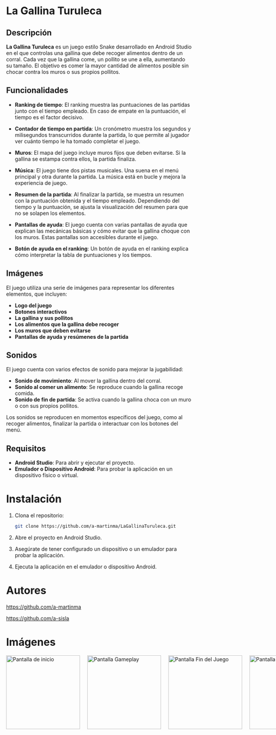 # La Gallina Turuleca

## Descripción

**La Gallina Turuleca** es un juego estilo Snake desarrollado en Android Studio en el que controlas una gallina que debe recoger alimentos dentro de un corral. Cada vez que la gallina come, un pollito se une a ella, aumentando su tamaño. El objetivo es comer la mayor cantidad de alimentos posible sin chocar contra los muros o sus propios pollitos.

## Funcionalidades

- **Ranking de tiempo**: El ranking muestra las puntuaciones de las partidas junto con el tiempo empleado. En caso de empate en la puntuación, el tiempo es el factor decisivo.
  
- **Contador de tiempo en partida**: Un cronómetro muestra los segundos y milisegundos transcurridos durante la partida, lo que permite al jugador ver cuánto tiempo le ha tomado completar el juego.

- **Muros**: El mapa del juego incluye muros fijos que deben evitarse. Si la gallina se estampa contra ellos, la partida finaliza.

- **Música**: El juego tiene dos pistas musicales. Una suena en el menú principal y otra durante la partida. La música está en bucle y mejora la experiencia de juego.

- **Resumen de la partida**: Al finalizar la partida, se muestra un resumen con la puntuación obtenida y el tiempo empleado. Dependiendo del tiempo y la puntuación, se ajusta la visualización del resumen para que no se solapen los elementos.

- **Pantallas de ayuda**: El juego cuenta con varias pantallas de ayuda que explican las mecánicas básicas y cómo evitar que la gallina choque con los muros. Estas pantallas son accesibles durante el juego.

- **Botón de ayuda en el ranking**: Un botón de ayuda en el ranking explica cómo interpretar la tabla de puntuaciones y los tiempos.

## Imágenes
El juego utiliza una serie de imágenes para representar los diferentes elementos, que incluyen:

- **Logo del juego**
- **Botones interactivos**
- **La gallina y sus pollitos**
- **Los alimentos que la gallina debe recoger**
- **Los muros que deben evitarse**
- **Pantallas de ayuda y resúmenes de la partida**

## Sonidos
El juego cuenta con varios efectos de sonido para mejorar la jugabilidad:

- **Sonido de movimiento**: Al mover la gallina dentro del corral.
- **Sonido al comer un alimento**: Se reproduce cuando la gallina recoge comida.
- **Sonido de fin de partida**: Se activa cuando la gallina choca con un muro o con sus propios pollitos.

Los sonidos se reproducen en momentos específicos del juego, como al recoger alimentos, finalizar la partida o interactuar con los botones del menú.

## Requisitos

- **Android Studio**: Para abrir y ejecutar el proyecto.
- **Emulador o Dispositivo Android**: Para probar la aplicación en un dispositivo físico o virtual.

# Instalación

1. Clona el repositorio:
   ```bash
   git clone https://github.com/a-martinma/LaGallinaTuruleca.git
   
2. Abre el proyecto en Android Studio.

3. Asegúrate de tener configurado un dispositivo o un emulador para probar la aplicación.

4. Ejecuta la aplicación en el emulador o dispositivo Android.

# Autores

https://github.com/a-martinma

https://github.com/a-sisla

# Imágenes

<div style="display: flex; gap: 20px;">
  <img src="img/pantallaInicio.png" alt="Pantalla de inicio" width="200"/>
  <img src="img/pantallaGameplay.png" alt="Pantalla Gameplay" width="200"/>
  <img src="img/pantallaFinDelJuego.png" alt="Pantalla Fin del Juego" width="200"/>
  <img src="img/pantallaRanking.png" alt="Pantalla de ranking" width="200"/>
</div>



